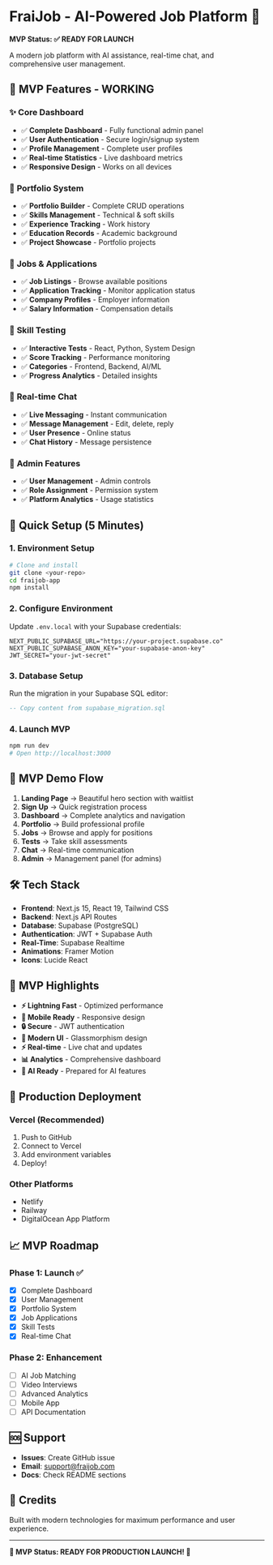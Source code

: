 # FraiJob - AI-Powered Job Platform 🚀

**MVP Status: ✅ READY FOR LAUNCH**

A modern job platform with AI assistance, real-time chat, and comprehensive user management.

## 🎯 **MVP Features - WORKING**

### ✨ **Core Dashboard**
- ✅ **Complete Dashboard** - Fully functional admin panel
- ✅ **User Authentication** - Secure login/signup system
- ✅ **Profile Management** - Complete user profiles
- ✅ **Real-time Statistics** - Live dashboard metrics
- ✅ **Responsive Design** - Works on all devices

### 🎨 **Portfolio System**
- ✅ **Portfolio Builder** - Complete CRUD operations
- ✅ **Skills Management** - Technical & soft skills
- ✅ **Experience Tracking** - Work history
- ✅ **Education Records** - Academic background
- ✅ **Project Showcase** - Portfolio projects

### 💼 **Jobs & Applications**
- ✅ **Job Listings** - Browse available positions
- ✅ **Application Tracking** - Monitor application status
- ✅ **Company Profiles** - Employer information
- ✅ **Salary Information** - Compensation details

### 🧠 **Skill Testing**
- ✅ **Interactive Tests** - React, Python, System Design
- ✅ **Score Tracking** - Performance monitoring
- ✅ **Categories** - Frontend, Backend, AI/ML
- ✅ **Progress Analytics** - Detailed insights

### 💬 **Real-time Chat**
- ✅ **Live Messaging** - Instant communication
- ✅ **Message Management** - Edit, delete, reply
- ✅ **User Presence** - Online status
- ✅ **Chat History** - Message persistence

### 🔧 **Admin Features**
- ✅ **User Management** - Admin controls
- ✅ **Role Assignment** - Permission system
- ✅ **Platform Analytics** - Usage statistics

## 🚀 **Quick Setup (5 Minutes)**

### 1. **Environment Setup**
```bash
# Clone and install
git clone <your-repo>
cd fraijob-app
npm install
```

### 2. **Configure Environment**
Update `.env.local` with your Supabase credentials:
```env
NEXT_PUBLIC_SUPABASE_URL="https://your-project.supabase.co"
NEXT_PUBLIC_SUPABASE_ANON_KEY="your-supabase-anon-key"
JWT_SECRET="your-jwt-secret"
```

### 3. **Database Setup**
Run the migration in your Supabase SQL editor:
```sql
-- Copy content from supabase_migration.sql
```

### 4. **Launch MVP**
```bash
npm run dev
# Open http://localhost:3000
```

## 📱 **MVP Demo Flow**

1. **Landing Page** → Beautiful hero section with waitlist
2. **Sign Up** → Quick registration process
3. **Dashboard** → Complete analytics and navigation
4. **Portfolio** → Build professional profile
5. **Jobs** → Browse and apply for positions
6. **Tests** → Take skill assessments
7. **Chat** → Real-time communication
8. **Admin** → Management panel (for admins)

## 🛠️ **Tech Stack**

- **Frontend**: Next.js 15, React 19, Tailwind CSS
- **Backend**: Next.js API Routes
- **Database**: Supabase (PostgreSQL)
- **Authentication**: JWT + Supabase Auth
- **Real-Time**: Supabase Realtime
- **Animations**: Framer Motion
- **Icons**: Lucide React

## 🌟 **MVP Highlights**

- **⚡ Lightning Fast** - Optimized performance
- **📱 Mobile Ready** - Responsive design
- **🔒 Secure** - JWT authentication
- **🎨 Modern UI** - Glassmorphism design
- **⚡ Real-time** - Live chat and updates
- **📊 Analytics** - Comprehensive dashboard
- **🤖 AI Ready** - Prepared for AI features

## 🚀 **Production Deployment**

### Vercel (Recommended)
1. Push to GitHub
2. Connect to Vercel
3. Add environment variables
4. Deploy!

### Other Platforms
- Netlify
- Railway
- DigitalOcean App Platform

## 📈 **MVP Roadmap**

### Phase 1: Launch ✅
- [x] Complete Dashboard
- [x] User Management
- [x] Portfolio System
- [x] Job Applications
- [x] Skill Tests
- [x] Real-time Chat

### Phase 2: Enhancement
- [ ] AI Job Matching
- [ ] Video Interviews
- [ ] Advanced Analytics
- [ ] Mobile App
- [ ] API Documentation

## 🆘 **Support**

- **Issues**: Create GitHub issue
- **Email**: support@fraijob.com
- **Docs**: Check README sections

## 🙏 **Credits**

Built with modern technologies for maximum performance and user experience.

---

**🎯 MVP Status: READY FOR PRODUCTION LAUNCH! 🚀**
